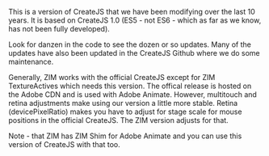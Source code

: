 <p>This is a version of CreateJS that we have been modifying over the last 10 years.  
It is based on CreateJS 1.0 (ES5 - not ES6 - which as far as we know, has not been fully developed).</p>
<p>Look for danzen in the code to see the dozen or so updates.
Many of the updates have also been updated in the CreateJS Github where we do some maintenance.</p>
<p>Generally, ZIM works with the official CreateJS except for ZIM TextureActives which needs this version.
The offical release is hosted on the Adobe CDN and is used with Adobe Animate. 
However, multitouch and retina adjustments make using our version a little more stable.
Retina (devicePixelRatio) makes you have to adjust for stage scale for mouse positions in the official CreateJS.
The ZIM version adjusts for that.</p>
<p>Note - that ZIM has ZIM Shim for Adobe Animate and you can use this version of CreateJS with that too.</p>
